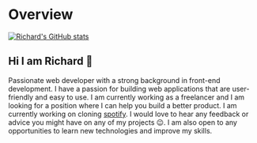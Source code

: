# Overview

[![Richard's GitHub stats](https://github-readme-stats.vercel.app/api?username=richardHaggioGwati)](https://github.com/richardHaggioGwati/github-readme-stats)

## Hi I am Richard 👋

Passionate web developer with a strong background in front-end development. I have a passion for building web applications that are user-friendly and easy to use. I am currently working as a freelancer and I am looking for a position where I can help you build a better product. I am currently working on cloning [spotify](https://github.com/ricahardHaggioGwati/Spotify-clone). I would love to hear any feedback or advice you might have on any of my projects 😉. I am also open to any opportunities to learn new technologies and improve my skills.

